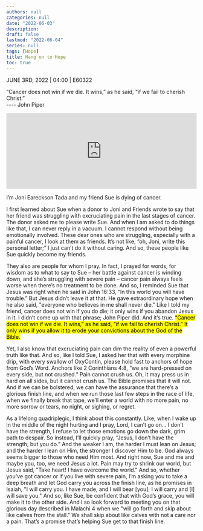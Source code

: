 ```yaml
---
authors: null
categories: null
date: "2022-06-03"
description: 
draft: false
lastmod: "2022-06-04"
series: null
tags: [Hope]
title: Hang on to Hope
toc: true
---
```

JUNE 3RD, 2022 | 04:00 | E60322

“Cancer does not win if we die. It wins,” as he said, “if we fail to cherish Christ.”   
 ---- John Piper
 
<iframe height="200px" width="100%" frameborder="no" scrolling="no" seamless src="https://player.simplecast.com/f0f0f940-b021-4383-aede-1272cb467197?dark=false"></iframe> 


<!--more-->

I’m Joni Eareckson Tada and my friend Sue is dying of cancer.

I first learned about Sue when a donor to Joni and Friends wrote to say that her friend was struggling with excruciating pain in the last stages of cancer. The donor asked me to please write Sue. And when I am asked to do things like that, I can never reply in a vacuum. I cannot respond without being emotionally involved. These dear ones who are struggling, especially with a painful cancer, I look at them as friends. It’s not like, “oh, Joni, write this personal letter;” I just can’t do it without caring. And so, these people like Sue quickly become my friends.

They also are people for whom I pray. In fact, I prayed for words, for wisdom as to what to say to Sue – her battle against cancer is winding down, and she’s struggling with severe pain – cancer pain always feels worse when there’s no treatment to be done. And so, I reminded Sue that Jesus was right when he said in John 16:33, “In this world you will have trouble.” But Jesus didn’t leave it at that. He gave extraordinary hope when he also said, "everyone who believes in me shall never die." Like I told my friend, cancer does not win if you do die; it only wins if you abandon Jesus in it. I didn’t come up with that phrase; John Piper did. And it’s true. <mark>“Cancer does not win if we die. It wins,” as he said, “if we fail to cherish Christ.” It only wins if you allow it to erode your convictions about the God of the Bible.</mark>

Yet, I also know that excruciating pain can dim the reality of even a powerful truth like that. And so, like I told Sue, I asked her that with every morphine drip, with every swallow of OxyContin, please hold fast to anchors of hope from God’s Word. Anchors like 2 Corinthians 4:8, “we are hard-pressed on every side, but not crushed.” Pain cannot crush us. Oh, it may press us in hard on all sides, but it cannot crush us. The Bible promises that it will not. And if we can be bolstered, we can have the assurance that there’s a glorious finish line, and when we run those last few steps in the race of life, when we finally break that tape, we’ll enter a world with no more pain, no more sorrow or tears, no night, or sighing, or regret.

As a lifelong quadriplegic, I think about this constantly. Like, when I wake up in the middle of the night hurting and I pray, Lord, I can’t go on... I don’t have the strength, I refuse to let those emotions go down the dark, grim path to despair. So instead, I’ll quickly pray, “Jesus, I don’t have the strength; but you do.” And the weaker I am, the harder I must lean on Jesus; and the harder I lean on Him, the stronger I discover Him to be. God always seems bigger to those who need Him most. And right now, Sue and me and maybe you, too, we need Jesus a lot. Pain may try to shrink our world, but Jesus said, "Take heart! I have overcome the world." And so, whether you’ve got cancer or if you live with severe pain, I’m asking you to take a deep breath and let God carry you across the finish line, as he promises in Isaiah, "I will carry you. I have made, and I will bear [you]; I will carry and [I] will save you." And so, like Sue, be confident that with God’s grace, you will make it to the other side. And I so look forward to meeting you on that glorious day described in Malachi 4 when we "will go forth and skip about like calves from the stall." We shall skip about like calves with not a care nor a pain. That’s a promise that’s helping Sue get to that finish line.

